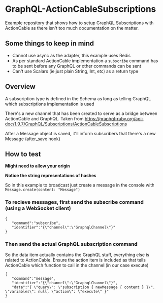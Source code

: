 # GraphQL-ActionCableSubscriptions

Example repository that shows how to setup GraphQL Subscriptions with ActionCable as there isn't too much documentation on the matter.

## Some things to keep in mind
- Cannot use async as the adapter, this example uses Redis
- As per standard ActionCable implementation a `subscribe` command has to be sent before any GraphQL or other commands can be sent
- Can't use Scalars (ie just plain String, Int, etc) as a return type

## Overview

A subscription type is defined in the Schema as long as telling GraphQL which subscriptions implementation is used

There's a new channel that has been created to serve as a bridge between ActionCable and GraphQL. Taken from https://graphql-ruby.org/api-doc/1.9.7/GraphQL/Subscriptions/ActionCableSubscriptions

After a Message object is saved, it'll inform subscribers that there's a new Message (after_save hook)

## How to test

**Might need to allow your origin**

**Notice the string representations of hashes**

So in this example to broadcast just create a message in the console with `Message.create(content: "Message")`


### To recieve messages, first send the subscribe command (using a WebSocket client)

```
{
   "command":"subscribe",
   "identifier":"{\"channel\":\"GraphqlChannel\"}"
}
```

### Then send the actual GraphQL subscription command
So the data item actually contains the GraphQL stuff, everything else is related to ActionCable.
Ensure the action item is included as that tells ActionCable which function to call in the channel (in our case execute)

```
{
   "command":"message",
   "identifier":"{\"channel\":\"GraphqlChannel\"}",
   "data":"{ \"query\": \"subscription { newMessage { content } }\", \"variables\": null, \"action\": \"execute\" }"
}
```

